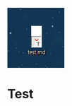 ![image-20220111114314772](https://raw.githubusercontent.com/rudy0103/save-image-repo/master/img/image-20220111114314772.png)

# Test

